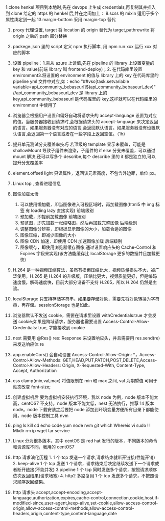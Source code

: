 1.clone henkel 项目到本地时,先在 devops 上生成 credentials,再复制其并插入到 clone 给定的 https 的 henkel 后,并在之间加上：
8.scss 的 mixin 适用于多个属性绑定到一起
13.margin-bottom 采用 margin-top 替代

1.  proxy 代理设置, target 将 location 的 origin 替代为 target,pathrewrite 将 origin 之后的 path 部分替换
2.  packege.json 里的 script 定义 npm 执行脚本, 用 npm run xxx 运行 xxx 对应的脚本

3.  设置 pipeline：1.需从 azure 上读值,先在 pipeline 的 library 上设置变量的 key 和 value(前端 library 叫 frontend-deploy)；2. 在代码库里设置 environment3.将设置的 environment 的值与 library 上的 key 在代码库里的 pipeline yml 文件中对应,如：echo "##vso[task.setvariable variable=api_community_bebaseurl]$(api_community_bebaseurl_dev)" //api_community_bebaseurl_dev 是 library 上的 key,api_community_bebaseurl 是代码库里的 key,这样就可以在代码库里的 environment 中使用了
4.  浏览器会根据用户设置和偏好自动将请求头的 accept-language 设置为对应的值。当服务器接收到请求时,会根据请求头的 accept-language 来决定返回的语言。如果服务器没有对应的语言,会返回默认语言。如果服务器没有设置默认语言,会返回第一个语言或者在一些字段上返回空值。（1h）

5.  提升单元测试分支覆盖率技巧 若顶级的 template 显示未覆盖，可能是 shallowMount 导致子组件未渲染，子组件的 if else 分支未覆盖，可以通过 mount 解决,还可以写多个 describe,每个 describe 里的 it 都是独立的,可以提升分支覆盖率
6.  element.offsetHight 只读属性，返回该元素高度，不包含外边距，单位 px。
7.  Linux top , 查看进程信息
8.  图像加载太慢
    1.  可以使用懒加载，即当图像进入可视区域时，再加载图像(html5 中 img 标签 有 loading lazy 直接实现) 前端级别
    2.  预加载，即提前加载图像 前端级别
    3.  预览图，即先加载一张缩略图，然后再加载完整图像 后端级别
    4.  调整图像分辨率，即根据显示图像的大小，加载合适的图像
    5.  图像压缩，即减少图像的大小
    6.  图像 CDN 加速，即使用 CDN 加速图像加载 后端级别
    7.  图像缓存，即使用浏览器缓存图像,通过设置响应头的 Cache-Control 和 Expires 字段来实现(该方法能缓存比 localStorage 更多的数据并且加载更快)
9.  H.264 是一种视频压缩算法，虽然有损但压缩比大，视频质量损失不大，被广泛使用。H.265 是 H.264 的升级版，压缩比更大，视频质量更好，但是编码速度慢，解码速度快，目前大部分设备不支持 H.265，所以 H.264 仍然是主流。
10. localStorage 只支持存储字符串，如果要存储对象，需要先将对象转换为字符串，再存储。sessionStorage 也是如此。
11. 浏览器默认不发送 cookie，需要在请求里设置 withCredentials:true 才会发送 cookie;如果是跨域请求，服务器也需要设置 Access-Control-Allow-Credentials: true, 才能接收到 cookie
12. nest 需要用 @Res() res: Response 来设置响应头，并且需要用 res.send(re) 来发送响应体 re
13. app.enableCors() 会自动设置 Access-Control-Allow-Origin: \*，Access-Control-Allow-Methods: GET,HEAD,PUT,PATCH,POST,DELETE,Access-Control-Allow-Headers: Origin, X-Requested-With, Content-Type, Accept, Authorization
14. css clamp(min,val,max) 将值限制在 min 和 max 之间, val 为期望值 可用于动态改变 font-size;
15. 创建虚拟机后 要为虚拟机安装执行环境，我以 node 为例，node 版本不能太高，centOS7 不支持，node 版本不能太低，nest 无法执行，推荐 14 版本 node。node 下载安装之后要把 node 添加到环境变量方便所有目录下都能使用，node 版本控制工具 nvm
16. ping ls kill cd echo code yum node nvm git which Whereis vi sudo !! Mkdir rm ip wget tar service
17. Linux 分为很多版本，其中 centOS 是 red hat 发行的版本，不同版本的命令和资源库不同，我用的 centOS7
18. http 请求演化历程 1. 1 个 tcp 发送一个请求,请求结束就断开链接(性能开销) 2. keep-alive 1 个 tcp 发送 1 个请求，请求结束后决定继续发送下一个请求或者断开链接(不能并发) 3.pipeline 1 个 tcp 同时发送多个请求，按照请求顺序依次返回结果(请求堵塞) 4. http2 多路复用 1 个 tcp 发送多个请求，不按照请求顺序返回结果。
19. http 请求头 accept,accept-encoding,accept-language,authorization,expires,cache-control,connection,cookie,host,if-modified-since,user-agent,keep-alive,set-cookie,allow-access-control-origin,allow-access-control-methods,allow-access-control-headers,origin,content-type,content-language,date
